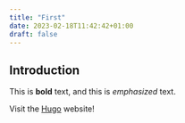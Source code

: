 ```yaml
---
title: "First"
date: 2023-02-18T11:42:42+01:00
draft: false
---
```


## Introduction

This is **bold** text, and this is *emphasized* text.

Visit the [Hugo](https://gohugo.io) website!
